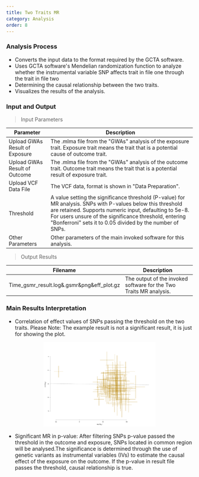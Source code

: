 ```yaml
---
title: Two Traits MR
category: Analysis
order: 8
---
```


### Analysis Process

- Converts the input data to the format required by the GCTA software.
- Uses GCTA software's Mendelian randomization function to analyze whether the instrumental variable SNP affects trait in file one through the trait in file two
- Determining the causal relationship between the two traits. 
- Visualizes the results of the analysis.

### Input and Output

> Input Parameters

|Parameter|Description|
|--|--|
|Upload GWAs Result of Exposure| The .mlma file from the "GWAs" analysis of the exposure trait. Exposure trait means the trait that is a potential cause of outcome trait.|
|Upload GWAs Result of Outcome| The .mlma file from the "GWAs" analysis of the outcome trait. Outcome trait means the trait that is a potential result of exposure trait.|
|Upload VCF Data File| The VCF data, format is shown in "Data Preparation".|
|Threshold| A value setting the significance threshold (P-value) for MR analysis. SNPs with P-values below this threshold are retained. Supports numeric input, defaulting to 5e-8. For users unsure of the significance threshold, entering "Bonferroni" sets it to 0.05 divided by the number of SNPs.|
|Other Parameters|Other parameters of the main invoked software for this analysis.|

> Output Results

|Filename|Description|
|--|--|
|Time_gsmr_result.log&.gsmr&png&eff_plot.gz|The output of the invoked software for the Two Traits MR analysis.|

### Main Results Interpretation

- Correlation of effect values of SNPs passing the threshold on the two traits. Please Note: The example result is not a significant result, it is just for showing the plot.

<div align=center><img src="../../figures/gsmr_result.png" width="60%"/></div>

- Significant MR in p-value: After filtering SNPs p-value passed the threshold in the outcome and exposure, SNPs located in common region will be analysed.The significance is determined through the use of genetic variants as instrumental variables (IVs) to estimate the causal effect of the exposure on the outcome. If the p-value in result file passes the threshold, causal relationship is true.